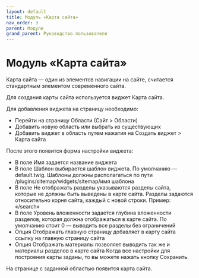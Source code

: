 ```yaml
---
layout: default
title: Модуль «Карта сайта»
nav_order: 3
parent: Модули
grand_parent: Руководство пользователя
---
```


# Модуль «Карта сайта»

Карта сайта — один из элементов навигации на сайте, считается стандартным элементом современного сайта.

Для создания карты сайта используется виджет Карта сайта.

Для добавления виджета на страницу необходимо:

* Перейти на страницу Области (Сайт > Области)
* Добавить новую область или выбрать из существующих
* Добавить виджет в область путем нажатия на Создать виджет > Карта сайта

После этого появится форма настройки виджета:

* В поле Имя задается название виджета
* В поле Шаблон выбирается шаблон виджета. По умолчанию — default.twig. Шаблоны должны располагаться по пути /plugins/sitemap/widgets/sitemap/имя шаблона
* В поле Не отображать разделы указываются разделы сайта, которые не должны быть выведены в карте сайта.
	Разделы задаются относительно корня сайта, каждый с новой строки. Пример: «/search»
* В поле Уровень вложенности задается глубина вложенности разделов, которая должна отображаться в карте сайта. По умолчанию стоит 0 — выводить все разделы без ограничений
* Опция Отображать главную страницу добавляет в карту сайта ссылку на главную страницу сайта 
* Опция Отображать материалы позволяет выводить так же и материалы разделов в карте сайта
Когда все настройки для построения карты заданы, то вы можете нажать кнопку Сохранить.

На странице с заданной областью появится карта сайта.